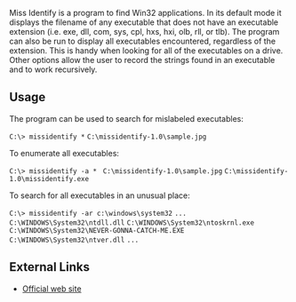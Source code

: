 Miss Identify is a program to find Win32 applications. In its default
mode it displays the filename of any executable that does not have an
executable extension (i.e. exe, dll, com, sys, cpl, hxs, hxi, olb, rll,
or tlb). The program can also be run to display all executables
encountered, regardless of the extension. This is handy when looking for
all of the executables on a drive. Other options allow the user to
record the strings found in an executable and to work recursively.

## Usage

The program can be used to search for mislabeled executables:

`C:\> missidentify *`
`C:\missidentify-1.0\sample.jpg`

To enumerate all executables:

`C:\> missidentify -a * `
`C:\missidentify-1.0\sample.jpg`
`C:\missidentify-1.0\missidentify.exe`

To search for all executables in an unusual place:

`C:\> missidentify -ar c:\windows\system32`
`...`
`C:\WINDOWS\System32\ntdll.dll`
`C:\WINDOWS\System32\ntoskrnl.exe`
`C:\WINDOWS\System32\NEVER-GONNA-CATCH-ME.EXE`
`C:\WINDOWS\System32\ntver.dll`
`...`

## External Links

- [Official web site](http://missidentify.sourceforge.net/)